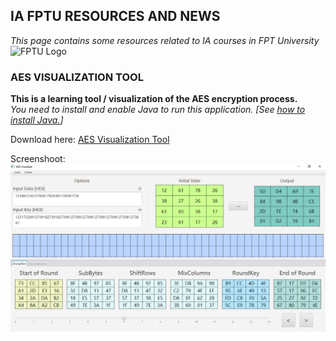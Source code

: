 ## IA FPTU RESOURCES AND NEWS

*This page contains some resources related to IA courses in FPT University*
![FPTU Logo](http://fpt.edu.vn/Content/images/assets/Logo-FU-03.png)


### AES VISUALIZATION TOOL

**This is a learning tool / visualization of the AES encryption process.**<br>
*You need to install and enable Java to run this application. \[See [how to install Java.](https://www.java.com/en/download/help/download_options.xml)\]*

Download here: [AES Visualization Tool](https://github.com/ia-fptu/ia-fptu.github.io/blob/master/AES_Visualization.jar?raw=true)

Screenshoot:
![Demo AES Visualization Tool](https://raw.githubusercontent.com/ia-fptu/ia-fptu.github.io/master/Screenshot_AES_Visualization.PNG)
